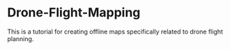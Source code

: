 # Drone-Flight-Mapping
This is a tutorial for creating offline maps specifically related to drone flight planning.
